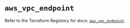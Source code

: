 # `aws_vpc_endpoint`

Refer to the Terraform Registory for docs: [`aws_vpc_endpoint`](https://registry.terraform.io/providers/hashicorp/aws/3.76.1/docs/resources/vpc_endpoint).
